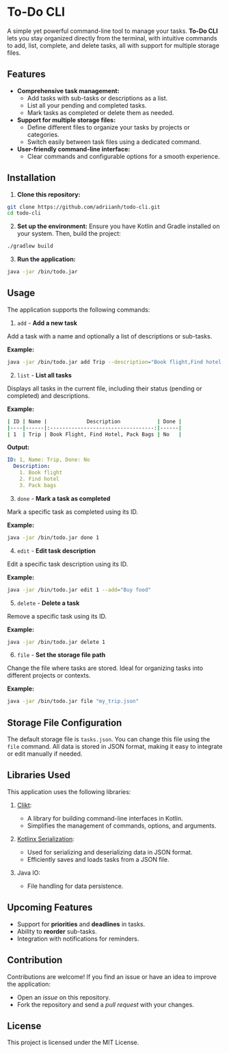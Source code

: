 # To-Do CLI
A simple yet powerful command-line tool to manage your tasks. **To-Do CLI** lets you stay organized directly from the terminal, with intuitive commands to add, list, complete, and delete tasks, all with support for multiple storage files.

## Features
- **Comprehensive task management:**
  - Add tasks with sub-tasks or descriptions as a list.
  - List all your pending and completed tasks.
  - Mark tasks as completed or delete them as needed.
- **Support for multiple storage files:**
  - Define different files to organize your tasks by projects or categories.
  - Switch easily between task files using a dedicated command.
- **User-friendly command-line interface:**
  - Clear commands and configurable options for a smooth experience.

## Installation

1. **Clone this repository:**
```bash
git clone https://github.com/adriianh/todo-cli.git
cd todo-cli
```
2. **Set up the environment:** Ensure you have Kotlin and Gradle installed on your system. Then, build the project:

```bash
./gradlew build
```
3. **Run the application:**

```bash
java -jar /bin/todo.jar
```

## Usage
The application supports the following commands:

1. `add` - **Add a new task**

Add a task with a name and optionally a list of descriptions or sub-tasks.

 **Example:**

```bash
java -jar /bin/todo.jar add Trip --description="Book flight,Find hotel,Pack bags"
```
2. `list` - **List all tasks**

Displays all tasks in the current file, including their status (pending or completed) and descriptions.

**Example:**

```bash
| ID | Name |             Description            | Done |
|----|------|:----------------------------------:|------|
| 1  | Trip | Book Flight, Find Hotel, Pack Bags | No   |
```

**Output:**

```yaml
ID: 1, Name: Trip, Done: No
  Description:
    1. Book flight
    2. Find hotel
    3. Pack bags
```

3. `done` - **Mark a task as completed**

Mark a specific task as completed using its ID.

**Example:**

```bash
java -jar /bin/todo.jar done 1
```

4. `edit` - **Edit task description**

Edit a specific task description using its ID.

**Example:**

```bash
java -jar /bin/todo.jar edit 1 --add="Buy food"
```

5. `delete` - **Delete a task**

Remove a specific task using its ID.

**Example:**

```bash
java -jar /bin/todo.jar delete 1
```

6. `file` - **Set the storage file path**

Change the file where tasks are stored. Ideal for organizing tasks into different projects or contexts.

**Example:**

```bash
java -jar /bin/todo.jar file "my_trip.json"
```

## Storage File Configuration
The default storage file is `tasks.json`. You can change this file using the `file` command. All data is stored in JSON format, making it easy to integrate or edit manually if needed.

## Libraries Used
This application uses the following libraries:

1. [Clikt](https://github.com/ajalt/clikt):
    - A library for building command-line interfaces in Kotlin.
    - Simplifies the management of commands, options, and arguments.

2. [Kotlinx Serialization](https://github.com/Kotlin/kotlinx.serialization):
    - Used for serializing and deserializing data in JSON format.
    - Efficiently saves and loads tasks from a JSON file.

3. Java IO:
    - File handling for data persistence.

## Upcoming Features
- Support for **priorities** and **deadlines** in tasks.
- Ability to **reorder** sub-tasks.
- Integration with notifications for reminders.

## Contribution
Contributions are welcome! If you find an issue or have an idea to improve the application:

- Open an *issue* on this repository.
- Fork the repository and send a *pull request* with your changes.

## License
This project is licensed under the MIT License.


